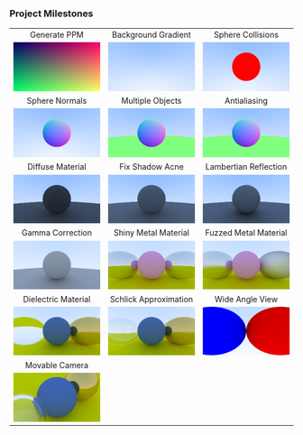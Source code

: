 ### Project Milestones

<table width="100%">
  <tr>
  <td width="33.3%" align="center">Generate PPM</td>
  <td width="33.3%" align="center">Background Gradient</td>
  <td width="33.3%" align="center">Sphere Collisions</td>
  </tr>
  <tr>
  <td width="33.3%"><img src="/images/image1.png?raw=true"/></td>
  <td width="33.3%"><img src="/images/image2.png?raw=true"/></td>
  <td width="33.3%"><img src="/images/image3.png?raw=true"/></td>
  </tr>
  <tr>
  <td width="33.3%" align="center">Sphere Normals</td>
  <td width="33.3%" align="center">Multiple Objects</td>
  <td width="33.3%" align="center">Antialiasing</td>
  </tr>
  <tr>
  <td width="33.3%"><img src="/images/image4.png?raw=true"/></td>
  <td width="33.3%"><img src="/images/image5.png?raw=true"/></td>
  <td width="33.3%"><img src="/images/image6.png?raw=true"/></td>
  </tr>
  <tr>
  <td width="33.3%" align="center">Diffuse Material</td>
  <td width="33.3%" align="center">Fix Shadow Acne</td>
  <td width="33.3%" align="center">Lambertian Reflection</td>
  </tr>
  <tr>
  <td width="33.3%"><img src="/images/image7.png?raw=true"/></td>
  <td width="33.3%"><img src="/images/image8.png?raw=true"/></td>
  <td width="33.3%"><img src="/images/image9.png?raw=true"/></td>
  </tr>
  <tr>
  <td width="33.3%" align="center">Gamma Correction</td>
  <td width="33.3%" align="center">Shiny Metal Material</td>
  <td width="33.3%" align="center">Fuzzed Metal Material</td>
  </tr>
  <tr>
  <td width="33.3%"><img src="/images/image10.png?raw=true"/></td>
  <td width="33.3%"><img src="/images/image11.png?raw=true"/></td>
  <td width="33.3%"><img src="/images/image12.png?raw=true"/></td>
  </tr>
  <tr>
  <td width="33.3%" align="center">Dielectric Material</td>
  <td width="33.3%" align="center">Schlick Approximation</td>
  <td width="33.3%" align="center">Wide Angle View</td>
  </tr>
  <tr>
  <td width="33.3%"><img src="/images/image14.png?raw=true"/></td>
  <td width="33.3%"><img src="/images/image15.png?raw=true"/></td>
  <td width="33.3%"><img src="/images/image16.png?raw=true"/></td>
  </tr>
  <tr>
  <td width="33.3%" align="center">Movable Camera</td>
  <td width="33.3%" align="center"></td>
  <td width="33.3%" align="center"></td>
  </tr>
  <tr>
  <td width="33.3%"><img src="/images/image18.png?raw=true"/></td>
  <td width="33.3%"></td>
  <td width="33.3%"></td>
  </tr>
</table>
